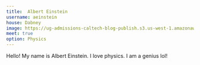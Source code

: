 ```yaml
---
title: 	Albert Einstein
username: aeinstein
house: Dabney 
image: https://ug-admissions-caltech-blog-publish.s3.us-west-1.amazonaws.com/profile_pics/albert-einstein-gettyimages-123395987.jpg
meet: true 
option: Physics
---
```


Hello! My name is Albert Einstein. I love physics. I am a genius lol!